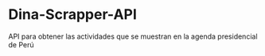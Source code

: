 # Dina-Scrapper-API
API para obtener las actividades que se muestran en la agenda presidencial de Perú
